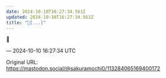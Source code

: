 ```yaml
---
date: 2024-10-10T16:27:34.561Z
updated: 2024-10-10T16:27:34.561Z
title: "🌹[...]"
---
```


<p>🌹</p>

&mdash; 2024-10-10 16:27:34 UTC

Original URL: https://mastodon.social/@sakuramochi0/113284065169400172
